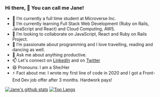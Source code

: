 ### Hi there, 👋 You can call me Jane!

- 🔭 I’m currently a full time student at Microverse Inc.
- 🌱 I’m currently learning Full Stack Web Development (Ruby on Rails, JavaScript and React) and Cloud Computing, AWS.
- 👯 I’m looking to collaborate on JavaScript, React and Ruby on Rails Project.
- 🤔 I’m passionate about programming and I love travelling, reading and dancing as well.
- 💬 Ask me about anything productive.
- 📫 Let's connect on [LinkedIn](www.linkedin.com/in/witah-georjane) and on [Twitter](https://twitter.com/WittyJany)
- 😄 Pronouns: I am a She/Her
- ⚡ Fact about me: I wrote my first line of code in 2020 and I got a Front-End Dev job offer after 3 months. Hardwork pays!

[![Jane's github stats](https://github-readme-stats.vercel.app/api?username=Georjane&show_icons=true&theme=radical)](https://github.com/Georjane/github-readme-stats)  [![Top Langs](https://github-readme-stats.vercel.app/api/top-langs/?username=Georjane&show_icons=true&theme=radical&layout=compact)](https://github.com/Georjane/github-readme-stats)

<!--
**Georjane/Georjane** is a ✨ _special_ ✨ repository because its `README.md` (this file) appears on your GitHub profile.

Here are some ideas to get you started:

- 🔭 I’m currently working on ...
- 🌱 I’m currently learning ...
- 👯 I’m looking to collaborate on ...
- 🤔 I’m looking for help with ...
- 💬 Ask me about ...
- 📫 How to reach me: ...
- 😄 Pronouns: ...
- ⚡ Fun fact: ...
-->
